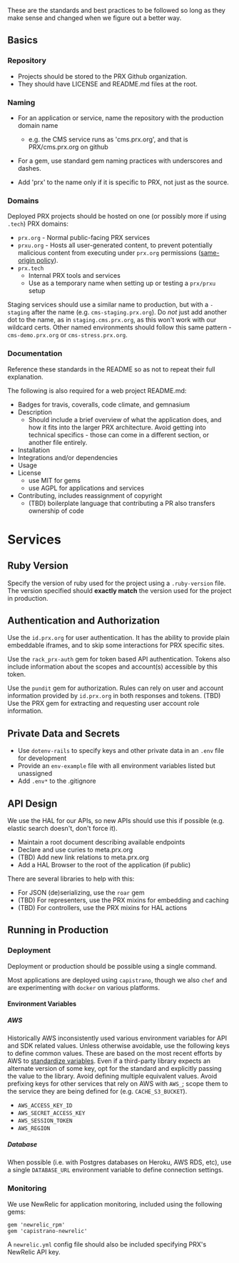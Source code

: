 These are the standards and best practices to be followed so long as they make sense and changed when we figure out a better way.

## Basics

### Repository

- Projects should be stored to the PRX Github organization.
- They should have LICENSE and README.md files at the root.

### Naming

- For an application or service, name the repository with the production domain name
  - e.g. the CMS service runs as 'cms.prx.org', and that is PRX/cms.prx.org on github

- For a gem, use standard gem naming practices with underscores and dashes.
- Add 'prx' to the name only if it is specific to PRX, not just as the source.

### Domains

Deployed PRX projects should be hosted on one (or possibly more if using `.tech`) PRX domains:

- `prx.org` - Normal public-facing PRX services
- `prxu.org` - Hosts all user-generated content, to prevent potentially malicious content from executing under `prx.org` permissions ([same-origin policy](https://en.m.wikipedia.org/wiki/Same-origin_policy)).
- `prx.tech`
  - Internal PRX tools and services
  - Use as a temporary name when setting up or testing a `prx/prxu` setup

Staging services should use a similar name to production, but with a `-staging` after the name (e.g. `cms-staging.prx.org`).  Do _not_ just add another dot to the name, as in `staging.cms.prx.org`, as this won't work with our wildcard certs.  Other named environments should follow this same pattern - `cms-demo.prx.org` or `cms-stress.prx.org`.

### Documentation

Reference these standards in the README so as not to repeat their full explanation.

The following is also required for a web project README.md:
- Badges for travis, coveralls, code climate, and gemnasium
- Description
  - Should include a brief overview of what the application does, and how it fits into the larger PRX architecture. Avoid getting into technical specifics - those can come in a different section, or another file entirely.
- Installation
- Integrations and/or dependencies
- Usage
- License
  - use MIT for gems
  - use AGPL for applications and services
- Contributing, includes reassignment of copyright
  - (TBD) boilerplate language that contributing a PR also transfers ownership of code

# Services

## Ruby Version

Specify the version of ruby used for the project using a `.ruby-version` file. The version specified should **exactly match** the version used for the project in production.

## Authentication and Authorization

Use the `id.prx.org` for user authentication.
It has the ability to provide plain embeddable iframes, and to skip some interactions for PRX specific sites.

Use the `rack_prx-auth` gem for token based API authentication.
Tokens also include information about the scopes and account(s) accessible by this token.

Use the `pundit` gem for authorization.
Rules can rely on user and account information provided by `id.prx.org` in both responses and tokens.
(TBD) Use the PRX gem for extracting and requesting user account role information.

## Private Data and Secrets

- Use `dotenv-rails` to specify keys and other private data in an `.env` file for development
- Provide an `env-example` file with all environment variables listed but unassigned
- Add `.env*` to the .gitignore


## API Design

We use the HAL for our APIs, so new APIs should use this if possible (e.g. elastic search doesn't, don't force it).

- Maintain a root document describing available endpoints
- Declare and use curies to meta.prx.org
- (TBD) Add new link relations to meta.prx.org
- Add a HAL Browser to the root of the application (if public)

There are several libraries to help with this:
- For JSON (de)serializing, use the `roar` gem
- (TBD) For representers, use the PRX mixins for embedding and caching
- (TBD) For controllers, use the PRX mixins for HAL actions

## Running in Production

### Deployment

Deployment or production should be possible using a single command.

Most applications are deployed using `capistrano`, though we also `chef` and are experimenting with `docker` on various platforms.

#### Environment Variables

##### AWS

Historically AWS inconsistently used various environment variables for API and SDK related values. Unless otherwise avoidable, use the following keys to define common values. These are based on the most recent efforts by AWS to [standardize variables](http://blogs.aws.amazon.com/security/post/Tx3D6U6WSFGOK2H/A-New-and-Standardized-Way-to-Manage-Credentials-in-the-AWS-SDKs). Even if a third-party library expects an alternate version of some key, opt for the standard and explicitly passing the value to the library. Avoid defining multiple equivalent values. Avoid prefixing keys for other services that rely on AWS with `AWS_`; scope them to the service they are being defined for (e.g. `CACHE_S3_BUCKET`).

* `AWS_ACCESS_KEY_ID`
* `AWS_SECRET_ACCESS_KEY`
* `AWS_SESSION_TOKEN`
* `AWS_REGION`

##### Database

When possible (i.e. with Postgres databases on Heroku, AWS RDS, etc), use a single `DATABASE_URL` environment variable to define connection settings.

### Monitoring

We use NewRelic for application monitoring, included using the following gems:
```
gem 'newrelic_rpm'
gem 'capistrano-newrelic'
```

A `newrelic.yml` config file should also be included specifying PRX's NewRelic API key.